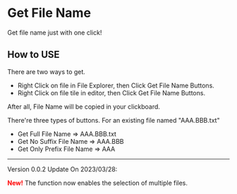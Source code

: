 # Get File Name

Get file name just with one click!

## How to USE
There are two ways to get.
* Right Click on file in File Explorer, then Click Get File Name Buttons.
* Right Click on file tile in editor, then Click Get File Name Buttons.

After all, File Name will be copied in your clickboard.

There're three types of buttons.
For an existing file named "AAA.BBB.txt"

* Get Full File Name => AAA.BBB.txt
* Get No Suffix File Name => AAA.BBB
* Get Only Prefix File Name => AAA

-----------------------------------------------
Version 0.0.2 Update On 2023/03/28:

**<span style="color:red">New!</span>** The function now enables the selection of multiple files.
